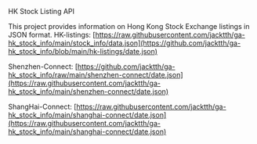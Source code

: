 HK Stock Listing API

This project provides information on Hong Kong Stock Exchange listings in JSON format.
HK-listings: [https://raw.githubusercontent.com/jacktth/ga-hk_stock_info/main/stock_info/data.json](https://github.com/jacktth/ga-hk_stock_info/blob/main/hk-listings/date.json)

Shenzhen-Connect: [https://github.com/jacktth/ga-hk_stock_info/raw/main/shenzhen-connect/date.json](https://raw.githubusercontent.com/jacktth/ga-hk_stock_info/main/shenzhen-connect/date.json)

ShangHai-Connect: [https://raw.githubusercontent.com/jacktth/ga-hk_stock_info/main/shanghai-connect/date.json](https://raw.githubusercontent.com/jacktth/ga-hk_stock_info/main/shanghai-connect/date.json)
